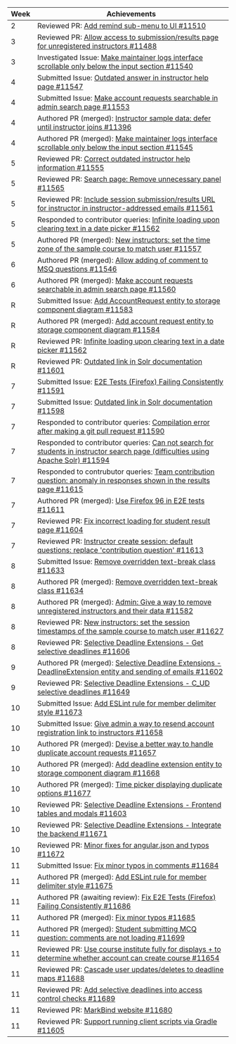 | Week | Achievements |
| ---- | ------------ |
| 2 | Reviewed PR: [Add remind sub-menu to UI #11510](https://github.com/TEAMMATES/teammates/pull/11510) |
| 3 | Reviewed PR: [Allow access to submission/results page for unregistered instructors #11488](https://github.com/TEAMMATES/teammates/pull/11488) |
| 3 | Investigated Issue: [Make maintainer logs interface scrollable only below the input section #11540](https://github.com/TEAMMATES/teammates/issues/11540)
| 4 | Submitted Issue: [Outdated answer in instructor help page #11547](https://github.com/TEAMMATES/teammates/issues/11547) |
| 4 | Submitted Issue: [Make account requests searchable in admin search page #11553](https://github.com/TEAMMATES/teammates/issues/11553) |
| 4 | Authored PR (merged): [Instructor sample data: defer until instructor joins #11396](https://github.com/TEAMMATES/teammates/pull/11396) |
| 4 | Authored PR (merged): [Make maintainer logs interface scrollable only below the input section #11545](https://github.com/TEAMMATES/teammates/pull/11545) |
| 5 | Reviewed PR: [Correct outdated instructor help information #11555](https://github.com/TEAMMATES/teammates/pull/11555) |
| 5 | Reviewed PR: [Search page: Remove unnecessary panel #11565](https://github.com/TEAMMATES/teammates/pull/11565) |
| 5 | Reviewed PR: [Include session submission/results URL for instructor in instructor-addressed emails #11561](https://github.com/TEAMMATES/teammates/pull/11561) |
| 5 | Responded to contributor queries: [Infinite loading upon clearing text in a date picker #11562](https://github.com/TEAMMATES/teammates/pull/11562#issuecomment-1034017883) |
| 5 | Authored PR (merged): [New instructors: set the time zone of the sample course to match user #11557](https://github.com/TEAMMATES/teammates/pull/11557) |
| 6 | Authored PR (merged): [Allow adding of comment to MSQ questions #11546](https://github.com/TEAMMATES/teammates/pull/11546) |
| 6 | Authored PR (merged): [Make account requests searchable in admin search page #11560](https://github.com/TEAMMATES/teammates/pull/11560) |
| R | Submitted Issue: [Add AccountRequest entity to storage component diagram #11583](https://github.com/TEAMMATES/teammates/issues/11583) |
| R | Authored PR (merged): [Add account request entity to storage component diagram #11584](https://github.com/TEAMMATES/teammates/pull/11584) |
| R | Reviewed PR: [Infinite loading upon clearing text in a date picker #11562](https://github.com/TEAMMATES/teammates/pull/11562) |
| R | Reviewed PR: [Outdated link in Solr documentation #11601](https://github.com/TEAMMATES/teammates/pull/11601) |
| 7 | Submitted Issue: [E2E Tests (Firefox) Failing Consistently #11591](https://github.com/TEAMMATES/teammates/issues/11591) |
| 7 | Submitted Issue: [Outdated link in Solr documentation #11598](https://github.com/TEAMMATES/teammates/issues/11598) |
| 7 | Responded to contributor queries: [Compilation error after making a git pull request #11590](https://github.com/TEAMMATES/teammates/issues/11590#issuecomment-1048168634) |
| 7 | Responded to contributor queries: [Can not search for students in instructor search page (difficulties using Apache Solr) #11594](https://github.com/TEAMMATES/teammates/issues/11594#issuecomment-1050635825) |
| 7 | Responded to contrubutor queries: [Team contribution question: anomaly in responses shown in the results page #11615](https://github.com/TEAMMATES/teammates/issues/11615#issuecomment-1056505377) |
| 7 | Authored PR (merged): [Use Firefox 96 in E2E tests #11611](https://github.com/TEAMMATES/teammates/pull/11611) |
| 7 | Reviewed PR: [Fix incorrect loading for student result page #11604](https://github.com/TEAMMATES/teammates/pull/11604) |
| 7 | Reviewed PR: [Instructor create session: default questions: replace 'contribution question' #11613](https://github.com/TEAMMATES/teammates/pull/11613) |
| 8 | Submitted Issue: [Remove overridden text-break class #11633](https://github.com/TEAMMATES/teammates/issues/11633) |
| 8 | Authored PR (merged): [Remove overridden text-break class #11634](https://github.com/TEAMMATES/teammates/pull/11634) |
| 8 | Authored PR (merged): [Admin: Give a way to remove unregistered instructors and their data #11582](https://github.com/TEAMMATES/teammates/pull/11582) |
| 8 | Reviewed PR: [New instructors: set the session timestamps of the sample course to match user #11627](https://github.com/TEAMMATES/teammates/pull/11627) |
| 8 | Reviewed PR: [Selective Deadline Extensions - Get selective deadlines #11606](https://github.com/TEAMMATES/teammates/pull/11606) |
| 9 | Authored PR (merged): [Selective Deadline Extensions - DeadlineExtension entity and sending of emails #11602](https://github.com/TEAMMATES/teammates/pull/11602) |
| 9 | Reviewed PR: [Selective Deadline Extensions - C_UD selective deadlines #11649](https://github.com/TEAMMATES/teammates/pull/11649) |
| 10 | Submitted Issue: [Add ESLint rule for member delimiter style #11673](https://github.com/TEAMMATES/teammates/issues/11673) |
| 10 | Submitted Issue: [Give admin a way to resend account registration link to instructors #11658](https://github.com/TEAMMATES/teammates/issues/11658) |
| 10 | Authored PR (merged): [Devise a better way to handle duplicate account requests #11657](https://github.com/TEAMMATES/teammates/pull/11657) |
| 10 | Authored PR (merged): [Add deadline extension entity to storage component diagram #11668](https://github.com/TEAMMATES/teammates/pull/11668) |
| 10 | Authored PR (merged): [Time picker displaying duplicate options #11677](https://github.com/TEAMMATES/teammates/pull/11677) |
| 10 | Reviewed PR: [Selective Deadline Extensions - Frontend tables and modals #11603](https://github.com/TEAMMATES/teammates/pull/11603) |
| 10 | Reviewed PR: [Selective Deadline Extensions - Integrate the backend #11671](https://github.com/TEAMMATES/teammates/pull/11671) |
| 10 | Reviewed PR: [Minor fixes for angular.json and typos #11672](https://github.com/TEAMMATES/teammates/pull/11672) |
| 11 | Submitted Issue: [Fix minor typos in comments #11684](https://github.com/TEAMMATES/teammates/issues/11684) |
| 11 | Authored PR (merged): [Add ESLint rule for member delimiter style #11675](https://github.com/TEAMMATES/teammates/pull/11675) |
| 11 | Authored PR (awaiting review): [Fix E2E Tests (Firefox) Failing Consistently #11686](https://github.com/TEAMMATES/teammates/pull/11686) |
| 11 | Authored PR (merged): [Fix minor typos #11685](https://github.com/TEAMMATES/teammates/pull/11685) |
| 11 | Authored PR (merged): [Student submitting MCQ question: comments are not loading #11699](https://github.com/TEAMMATES/teammates/pull/11699) |
| 11 | Reviewed PR: [Use course institute fully for displays + to determine whether account can create course #11654](https://github.com/TEAMMATES/teammates/pull/11654) |
| 11 | Reviewed PR: [Cascade user updates/deletes to deadline maps #11688](https://github.com/TEAMMATES/teammates/pull/11688) |
| 11 | Reviewed PR: [Add selective deadlines into access control checks #11689](https://github.com/TEAMMATES/teammates/pull/11689) |
| 11 | Reviewed PR: [MarkBind website #11680](https://github.com/TEAMMATES/teammates/pull/11680) |
| 11 | Reviewed PR: [Support running client scripts via Gradle #11605](https://github.com/TEAMMATES/teammates/pull/11605) |
